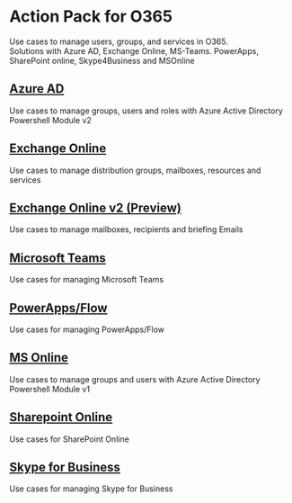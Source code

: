 # Action Pack for O365
Use cases to manage users, groups, and services in O365.<br> 
Solutions with Azure AD, Exchange Online, MS-Teams. PowerApps, SharePoint online, Skype4Business and MSOnline

## [Azure AD](./AzureAD)
Use cases to manage groups, users and roles with Azure Active Directory Powershell Module v2

## [Exchange Online](./ExchangeOnline)
Use cases to manage distribution groups, mailboxes, resources and services

## [Exchange Online v2 (Preview)](./ExchangeOnlinev2)
Use cases to manage mailboxes, recipients and briefing Emails

## [Microsoft Teams](./MS-Teams)
Use cases for managing Microsoft Teams

## [PowerApps/Flow](./PowerApps)
Use cases for managing PowerApps/Flow

## [MS Online](./MSOnline)
Use cases to manage groups and users with Azure Active Directory Powershell Module v1

## [Sharepoint Online](./SharePointOnline)
Use cases for SharePoint Online 

## [Skype for Business](./Skype4Business)
Use cases for managing Skype for Business